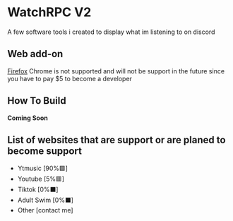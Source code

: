 # WatchRPC V2
A few software tools i created to display what im listening to on discord

## Web add-on
[Firefox](https://addons.mozilla.org/en-US/firefox/addon/watchrpc/)
Chrome is not supported and will not be support in the future since you have to pay $5 to become a developer  

## How To Build
**Coming Soon**

## List of websites that are support or are planed to become support 
- Ytmusic           [90%:green_square:]
- Youtube           [5%:red_square:]
- Tiktok             [0%:black_large_square:]
- Adult Swim     [0%:black_large_square:]
- Other               [contact me]
